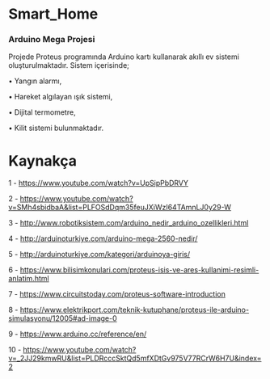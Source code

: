 # Smart_Home
### Arduino Mega Projesi
Projede Proteus programında Arduino kartı kullanarak akıllı ev sistemi oluşturulmaktadır. Sistem içerisinde;

• Yangın alarmı,

• Hareket algılayan ışık sistemi,

• Dijital termometre,

• Kilit sistemi bulunmaktadır.

# Kaynakça
1 - https://www.youtube.com/watch?v=UpSipPbDRVY

2 - https://www.youtube.com/watch?v=SMh4sbidbaA&list=PLFOSdDqm35feuJXiWzI64TAmnLJ0y29-W

3 - http://www.robotiksistem.com/arduino_nedir_arduino_ozellikleri.html

4 - http://arduinoturkiye.com/arduino-mega-2560-nedir/

5 - http://arduinoturkiye.com/kategori/arduinoya-giris/

6 - https://www.bilisimkonulari.com/proteus-isis-ve-ares-kullanimi-resimli-anlatim.html

7 - https://www.circuitstoday.com/proteus-software-introduction

8 - https://www.elektrikport.com/teknik-kutuphane/proteus-ile-arduino-simulasyonu/12005#ad-image-0

9 - https://www.arduino.cc/reference/en/

10 - https://www.youtube.com/watch?v=_2JJ29kmwRU&list=PLDRcccSktQd5mfXDtGv975V77RCrW6H7U&index=2
